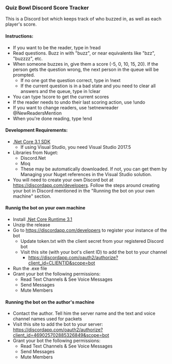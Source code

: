 ﻿### Quiz Bowl Discord Score Tracker
This is a Discord bot which keeps track of who buzzed in, as well as each player's score.

#### Instructions:
- If you want to be the reader, type in !read
- Read questions. Buzz in with "buzz", or near equivalents like "bzz", "buzzzz", etc.
- When someone buzzes in, give them a score (-5, 0, 10, 15, 20). If the person gets the question wrong, the next person in the queue will be prompted.
  - If no one got the question correct, type in !next
  - If the current question is in a bad state and you need to clear all answers and the queue, type in !clear
- You can type !score to get the current scores
- If the reader needs to undo their last scoring action, use !undo
- If you want to change readers, use !setnewreader @NewReadersMention
- When you're done reading, type !end

#### Development Requirements:
- [.Net Core 3.1 SDK](https://dotnet.microsoft.com/download/dotnet-core/3.1)
  - If using Visual Studio, you need Visual Studio 2017.5
- Libraries from Nuget:
  - Discord.Net
  - Moq
  - These may be automatically downloaded. If not, you can get them by Managing your Nuget references in the Visual Studio solution.
- You will need to create your own Discord bot at https://discordapp.com/developers. Follow the steps around creating your bot in Discord mentioned in the "Running the bot on your own machine" section.
    
#### Runnig the bot on your own machine
- Install [.Net Core Runtime 3.1](https://dotnet.microsoft.com/download/dotnet-core/3.1)  
- Unzip the release
- Go to https://discordapp.com/developers to register your instance of the bot
  - Update token.txt with the client secret from your registered Discord bot
  - Visit this site (with your bot's client ID) to add the bot to your channel
    - https://discordapp.com/oauth2/authorize?client_id=CLIENTID&scope=bot
- Run the .exe file
- Grant your bot the following permissions:
  - Read Text Channels & See Voice Messages
  - Send Messages
  - Mute Members
  
#### Running the bot on the author's machine
- Contact the author. Tell him the server name and the text and voice channel names used for packets
- Visit this site to add the bot to your server: https://discordapp.com/oauth2/authorize?client_id=469025702885326849&scope=bot
- Grant your bot the following permissions:
  - Read Text Channels & See Voice Messages
  - Send Messages
  - Mute Members